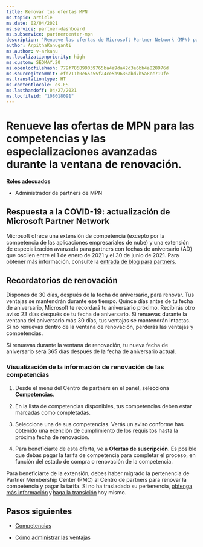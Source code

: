 ```yaml
---
title: Renovar tus ofertas MPN
ms.topic: article
ms.date: 02/04/2021
ms.service: partner-dashboard
ms.subservice: partnercenter-mpn
description: 'Renueve las ofertas de Microsoft Partner Network (MPN) para las competencias y especializaciones avanzadas: la ventana de renovación comienza un día después del aniversario de la fecha de compra.'
author: ArpithaKanuganti
ms.author: v-arkanu
ms.localizationpriority: high
ms.custom: SEOMAY.20
ms.openlocfilehash: 779f785899039765ba4a9da42d3e6bb4a828976d
ms.sourcegitcommit: efd711b0e65c55f24ce5b9636abd7b5a8cc719fe
ms.translationtype: HT
ms.contentlocale: es-ES
ms.lasthandoff: 04/27/2021
ms.locfileid: "108018091"
---
```

# <a name="renew-your-mpn-offers-for-competencies-and-advanced-specializations-during-the-renewal-window"></a>Renueve las ofertas de MPN para las competencias y las especializaciones avanzadas durante la ventana de renovación.

**Roles adecuados**

- Administrador de partners de MPN

## <a name="responding-to-covid-19-microsoft-partner-network-update"></a>Respuesta a la COVID-19: actualización de Microsoft Partner Network

Microsoft ofrece una extensión de competencia (excepto por la competencia de las aplicaciones empresariales de nube) y una extensión de especialización avanzada para partners con fechas de aniversario (AD) que oscilen entre el 1 de enero de 2021 y el 30 de junio de 2021. Para obtener más información, consulte la [entrada de blog para partners](https://blogs.partner.microsoft.com/mpn/responding-to-covid-19-microsoft-partner-network/).

## <a name="renewal-reminders"></a>Recordatorios de renovación

Dispones de 30 días, después de la fecha de aniversario, para renovar. Tus ventajas se mantendrán durante ese tiempo. Quince días antes de tu fecha de aniversario, Microsoft te recordará tu aniversario próximo. Recibirás otro aviso 23 días después de tu fecha de aniversario. Si renuevas durante la ventana del aniversario más 30 días, tus ventajas se mantendrán intactas. Si no renuevas dentro de la ventana de renovación, perderás las ventajas y competencias.

Si renuevas durante la ventana de renovación, tu nueva fecha de aniversario será 365 días después de la fecha de aniversario actual.

### <a name="how-to-view-competency-renewal-information"></a>Visualización de la información de renovación de las competencias

1. Desde el menú del Centro de partners en el panel, selecciona **Competencias**.  

2. En la lista de competencias disponibles, tus competencias deben estar marcadas como completadas.  

3. Seleccione una de sus competencias. Verás un aviso conforme has obtenido una exención de cumplimiento de los requisitos hasta la próxima fecha de renovación.

4. Para beneficiarte de esta oferta, ve a **Ofertas de suscripción**. Es posible que debas pagar la tarifa de competencia para completar el proceso, en función del estado de compra o renovación de la competencia.

Para beneficiarte de la extensión, debes haber migrado la pertenencia de Partner Membership Center (PMC) al Centro de partners para renovar la competencia y pagar la tarifa. Si no ha trasladado su pertenencia, [obtenga más información](prepare-pmc-pc-migration.md) y [haga la transición](https://partners.microsoft.com/partnerprogram/Welcome.aspx) hoy mismo.  

## <a name="next-steps"></a>Pasos siguientes

- [Competencias](learn-about-competencies.md)

- [Cómo administrar las ventajas](manage-your-partner-network-benefits.md)

